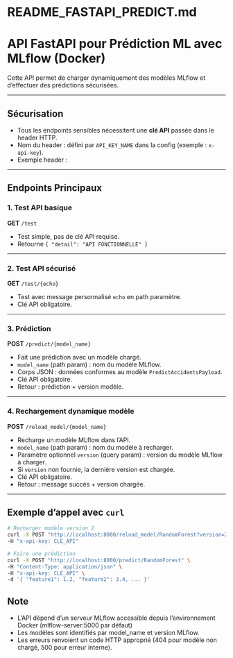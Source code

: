 # README_FASTAPI_PREDICT.md 

# API FastAPI pour Prédiction ML avec MLflow (Docker)

Cette API permet de charger dynamiquement des modèles MLflow et d’effectuer des prédictions sécurisées.

---

## Sécurisation

- Tous les endpoints sensibles nécessitent une **clé API** passée dans le header HTTP.
- Nom du header : défini par `API_KEY_NAME` dans la config (exemple : `x-api-key`).
- Exemple header :  


---

## Endpoints Principaux

### 1. Test API basique  
**GET** `/test`  
- Test simple, pas de clé API requise.  
- Retourne `{ "detail": "API FONCTIONNELLE" }`

---

### 2. Test API sécurisé  
**GET** `/test/{echo}`  
- Test avec message personnalisé `echo` en path paramètre.  
- Clé API obligatoire.

---

### 3. Prédiction  
**POST** `/predict/{model_name}`  
- Fait une prédiction avec un modèle chargé.  
- `model_name` (path param) : nom du modèle MLflow.  
- Corps JSON : données conformes au modèle `PredictAccidentsPayload`.  
- Clé API obligatoire.  
- Retour : prédiction + version modèle.

---

### 4. Rechargement dynamique modèle  
**POST** `/reload_model/{model_name}`  
- Recharge un modèle MLflow dans l’API.  
- `model_name` (path param) : nom du modèle à recharger.  
- Paramètre optionnel `version` (query param) : version du modèle MLflow à charger.  
- Si `version` non fournie, la dernière version est chargée.  
- Clé API obligatoire.  
- Retour : message succès + version chargée.

---

## Exemple d’appel avec `curl`

```bash
# Recharger modèle version 2
curl -X POST "http://localhost:8000/reload_model/RandomForest?version=2" \
-H "x-api-key: CLE_API"

# Faire une prédiction
curl -X POST "http://localhost:8000/predict/RandomForest" \
-H "Content-Type: application/json" \
-H "x-api-key: CLE_API" \
-d '{ "feature1": 1.2, "feature2": 3.4, ... }'

```

## Note
- L’API dépend d’un serveur MLflow accessible depuis l’environnement Docker (mlflow-server:5000 par défaut)
- Les modèles sont identifiés par model_name et version MLflow.
- Les erreurs renvoient un code HTTP approprié (404 pour modèle non chargé, 500 pour erreur interne).